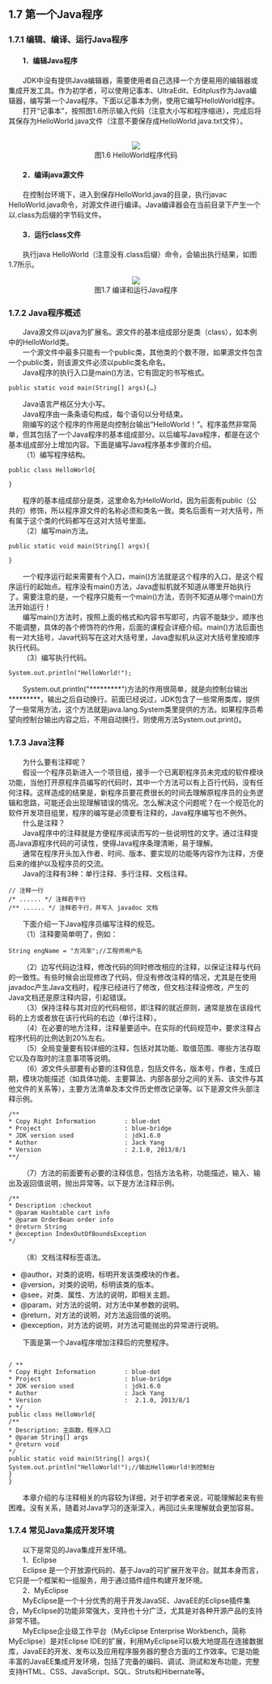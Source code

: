 ## 1.7  第一个Java程序
### 1.7.1  编辑、编译、运行Java程序 
#### &emsp;&emsp;1．编辑Java程序
&emsp;&emsp;JDK中没有提供Java编辑器，需要使用者自己选择一个方便易用的编辑器或集成开发工具。作为初学者，可以使用记事本、UltraEdit、Editplus作为Java编辑器，编写第一个Java程序。下面以记事本为例，使用它编写HelloWorld程序。  
&emsp;&emsp;打开“记事本”，按照图1.6所示输入代码（注意大小写和程序缩进），完成后将其保存为HelloWorld.java文件（注意不要保存成HelloWorld.java.txt文件）。  
<br/>
<center><img src="https://labfile.oss.aliyuncs.com/library/textbook-java1/img/d1z/tu1.6.jpg"></center>  
<center>图1.6  HelloWorld程序代码</center>    

#### &emsp;&emsp;2．编译java源文件
&emsp;&emsp;在控制台环境下，进入到保存HelloWorld.java的目录，执行javac HelloWorld.java命令，对源文件进行编译。Java编译器会在当前目录下产生一个以.class为后缀的字节码文件。  
#### &emsp;&emsp;3．运行class文件
&emsp;&emsp;执行java HelloWorld（注意没有.class后缀）命令，会输出执行结果，如图1.7所示。
<br/>
<center><img src="https://labfile.oss.aliyuncs.com/library/textbook-java1/img/d1z/tu1.7.png"></center>  
<center>图1.7  编译和运行Java程序</center>    

### 1.7.2  Java程序概述  
&emsp;&emsp;Java源文件以java为扩展名。源文件的基本组成部分是类（class），如本例中的HelloWorld类。  
&emsp;&emsp;一个源文件中最多只能有一个public类，其他类的个数不限，如果源文件包含一个public类，则该源文件必须以public类名命名。  
&emsp;&emsp;Java程序的执行入口是main()方法，它有固定的书写格式。  
```
public static void main(String[] args){…}
```
&emsp;&emsp;Java语言严格区分大小写。  
&emsp;&emsp;Java程序由一条条语句构成，每个语句以分号结束。  
&emsp;&emsp;刚编写的这个程序的作用是向控制台输出“HelloWorld！”。程序虽然非常简单，但其包括了一个Java程序的基本组成部分。以后编写Java程序，都是在这个基本组成部分上增加内容。下面是编写Java程序基本步骤的介绍。  
&emsp;&emsp;（1）编写程序结构。
```
public class HelloWorld{
            
}
```
&emsp;&emsp;程序的基本组成部分是类，这里命名为HelloWorld，因为前面有public（公共的）修饰，所以程序源文件的名称必须和类名一致。类名后面有一对大括号，所有属于这个类的代码都写在这对大括号里面。  
&emsp;&emsp;（2）编写main方法。
```
public static void main(String[] args){

}
```
&emsp;&emsp;一个程序运行起来需要有个入口，main()方法就是这个程序的入口，是这个程序运行的起始点。程序没有main()方法，Java虚拟机就不知道从哪里开始执行了。需要注意的是，一个程序只能有一个main()方法，否则不知道从哪个main()方法开始运行！  
&emsp;&emsp;编写main()方法时，按照上面的格式和内容书写即可，内容不能缺少，顺序也不能调整，具体的各个修饰符的作用，后面的课程会详细介绍。main()方法后面也有一对大括号，Java代码写在这对大括号里，Java虚拟机从这对大括号里按顺序执行代码。  
&emsp;&emsp;（3）编写执行代码。
```
System.out.println("HelloWorld!");
```
&emsp;&emsp;System.out.println("\*\*\*\*\*\*\*\*\*")方法的作用很简单，就是向控制台输出\*\*\*\*\*\*\*\*\*，输出之后自动换行。前面已经说过，JDK包含了一些常用类库，提供了一些常用方法，这个方法就是java.lang.System类里提供的方法。如果程序员希望向控制台输出内容之后，不用自动换行，则使用方法System.out.print()。  
### 1.7.3  Java注释  
&emsp;&emsp;为什么要有注释呢？  
&emsp;&emsp;假设一个程序员新进入一个项目组，接手一个已离职程序员未完成的软件模块功能，当他打开原程序员编写的代码时，其中一个方法可以有上百行代码，没有任何注释。这样造成的结果是，新程序员要花费很长的时间去理解原程序员的业务逻辑和思路，可能还会出现理解错误的情况。怎么解决这个问题呢？在一个规范化的软件开发项目组里，程序的编写是必须要有注释的，Java程序编写也不例外。  
&emsp;&emsp;什么是注释？  
&emsp;&emsp;Java程序中的注释就是方便程序阅读而写的一些说明性的文字。通过注释提高Java源程序代码的可读性，使得Java程序条理清晰，易于理解。  
&emsp;&emsp;通常在程序开头加入作者、时间、版本、要实现的功能等内容作为注释，方便后来的维护以及程序员的交流。  
&emsp;&emsp;Java的注释有3种：单行注释、多行注释、文档注释。  
```
// 注释一行
/* ...... */ 注释若干行
/** ...... */ 注释若干行，并写入 javadoc 文档
```
&emsp;&emsp;下面介绍一下Java程序员编写注释的规范。  
&emsp;&emsp;（1）注释要简单明了，例如：  
```
String engName = "方鸿渐";//工程师用户名
```
&emsp;&emsp;（2）边写代码边注释，修改代码的同时修改相应的注释，以保证注释与代码的一致性。有些时候会出现修改了代码，但没有修改注释的情况，尤其是在使用javadoc产生Java文档时，程序已经进行了修改，但文档注释没修改，产生的Java文档还是原注释内容，引起错误。  
&emsp;&emsp;（3）保持注释与其对应的代码相邻，即注释的就近原则，通常是放在该段代码的上方或者放在该行代码的右边（单行注释）。  
&emsp;&emsp;（4）在必要的地方注释，注释量要适中。在实际的代码规范中，要求注释占程序代码的比例达到20%左右。  
&emsp;&emsp;（5）全局变量要有较详细的注释，包括对其功能、取值范围、哪些方法存取它以及存取时的注意事项等说明。  
&emsp;&emsp;（6）源文件头部要有必要的注释信息，包括文件名，版本号，作者，生成日期，模块功能描述（如具体功能、主要算法、内部各部分之间的关系、该文件与其他文件的关系等），主要方法清单及本文件历史修改记录等。以下是源文件头部注释示例。  
```
/**
* Copy Right Information   		: blue-dot
* Project                      	: blue-bridge
* JDK version used          	: jdk1.6.0
* Author                     	: Jack Yang
* Version                    	: 2.1.0, 2013/8/1
**/
```
&emsp;&emsp;（7）方法的前面要有必要的注释信息，包括方法名称，功能描述，输入、输出及返回值说明，抛出异常等。以下是方法注释示例。  
```
/**
* Description :checkout 
* @param Hashtable cart info
* @param OrderBean order info
* @return String
* @exception IndexOutOfBoundsException
*/
```
&emsp;&emsp;（8）文档注释标签语法。  
- @author，对类的说明，标明开发该类模块的作者。
-  @version，对类的说明，标明该类的版本。
-  @see，对类、属性、方法的说明，即相关主题。
-  @param，对方法的说明，对方法中某参数的说明。
-  @return，对方法的说明，对方法返回值的说明。
-  @exception，对方法的说明，对方法可能抛出的异常进行说明。  

&emsp;&emsp;下面是第一个Java程序增加注释后的完整程序。  

```

/ **
* Copy Right Information   	 	: blue-dot
* Project                    	: blue-bridge
* JDK version used          	: jdk1.6.0
* Author                      	: Jack Yang
* Version                     	:  2.1.0, 2013/8/1
* */
public class HelloWorld{
/**
* Description: 主函数，程序入口
* @param String[] args
* @return void
*/
public static void main(String[] args){
System.out.println("HelloWorld!");//输出HelloWorld!到控制台
}
}
```
&emsp;&emsp;本章介绍的与注释相关的内容较为详细，对于初学者来说，可能理解起来有些困难。没有关系，随着对Java学习的逐渐深入，再回过头来理解就会更加容易。  
### 1.7.4  常见Java集成开发环境  
&emsp;&emsp;以下是常见的Java集成开发环境。  
&emsp;&emsp;1．Eclipse  
&emsp;&emsp;Eclipse 是一个开放源代码的、基于Java的可扩展开发平台。就其本身而言，它只是一个框架和一组服务，用于通过插件组件构建开发环境。  
&emsp;&emsp;2．MyEclipse   
&emsp;&emsp;MyEclipse是一个十分优秀的用于开发JavaSE、JavaEE的Eclipse插件集合，MyEclipse的功能非常强大，支持也十分广泛，尤其是对各种开源产品的支持非常不错。  
&emsp;&emsp;MyEclipse企业级工作平台（MyEclipse Enterprise Workbench，简称MyEclipse）是对Eclipse IDE的扩展，利用MyEclipse可以极大地提高在连接数据库，JavaEE的开发、发布以及应用程序服务器的整合方面的工作效率。它是功能丰富的JavaEE集成开发环境，包括了完备的编码、调试、测试和发布功能，完整支持HTML、CSS、JavaScript、SQL、Struts和Hibernate等。  
